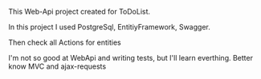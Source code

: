 This Web-Api project created for ToDoList.


In this project I used PostgreSql, EntitiyFramework, Swagger.


Then check all Actions for entities


I'm not so good at WebApi and writing tests, but I'll learn everthing. Better know MVC and ajax-requests
